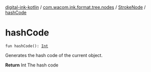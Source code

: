 [digital-ink-kotlin](../../index.md) / [com.wacom.ink.format.tree.nodes](../index.md) / [StrokeNode](index.md) / [hashCode](./hash-code.md)

# hashCode

`fun hashCode(): `[`Int`](https://kotlinlang.org/api/latest/jvm/stdlib/kotlin/-int/index.html)

Generates the hash code of the current object.

**Return**
Int The hash code

